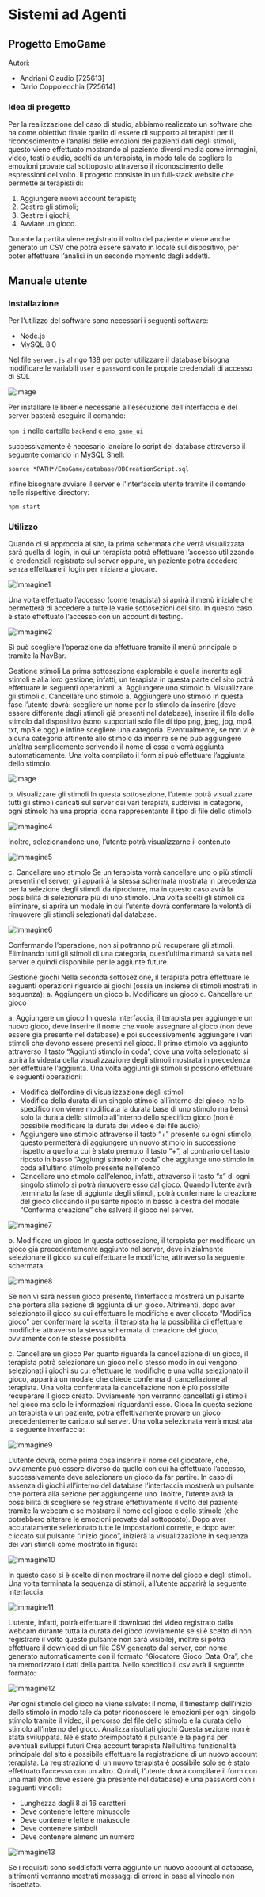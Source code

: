 # Sistemi ad Agenti

## Progetto EmoGame

Autori: 
- Andriani Claudio [725613]
- Dario Coppolecchia [725614]

### Idea di progetto
Per la realizzazione del caso di studio, abbiamo realizzato un software che ha come obiettivo finale quello di essere di supporto ai terapisti per il riconoscimento e l’analisi delle emozioni dei pazienti dati degli stimoli, questo viene effettuato mostrando al paziente diversi media come immagini, video, testi o audio, scelti da un terapista, in modo tale da cogliere le emozioni provate dal sottoposto attraverso il riconoscimento delle espressioni del volto. Il progetto consiste in un full-stack website che permette ai terapisti di:
1.	Aggiungere nuovi account terapisti;
2.	Gestire gli stimoli;
3.	Gestire i giochi;
4.	Avviare un gioco.

Durante la partita viene registrato il volto del paziente e viene anche generato un CSV che potrà essere salvato in locale sul dispositivo, per poter effettuare l’analisi in un secondo momento dagli addetti.

## Manuale utente
### Installazione

Per l'utilizzo del software sono necessari i seguenti software:

- Node.js
- MySQL 8.0

Nel file `server.js` al rigo 138 per poter utilizzare il database bisogna modificare le variabili `user` e `password` con le proprie credenziali di accesso di SQL

![image](https://user-images.githubusercontent.com/79840292/206241956-e6b303fa-9af4-4126-94e1-e8e2f9879bc4.png)


Per installare le librerie necessarie all'esecuzione dell'interfaccia e del server basterà eseguire il comando: 

`npm i` nelle cartelle `backend` e `emo_game_ui`

successivamente è necesario lanciare lo script del database attraverso il seguente comando in MySQL Shell:

`source *PATH*/EmoGame/database/DBCreationScript.sql`

infine bisognare avviare il server e l'interfaccia utente tramite il comando nelle rispettive directory:

`npm start`
### Utilizzo

Quando ci si approccia al sito, la prima schermata che verrà visualizzata sarà quella di login, in cui un terapista potrà effettuare l’accesso utilizzando le credenziali registrate sul server oppure, un paziente potrà accedere senza effettuare il login per iniziare a giocare.  

![Immagine1](https://user-images.githubusercontent.com/79840292/205689714-d22d88fd-6ee5-42eb-a3ab-2b0acf4d95e8.png)

Una volta effettuato l’accesso (come terapista) si aprirà il menù iniziale che permetterà di accedere a tutte le varie sottosezioni del sito. In questo caso è stato effettuato l’accesso con un account di testing.

![Immagine2](https://user-images.githubusercontent.com/79840292/205689974-56d82392-45ff-409b-b206-1435d4d98c84.png)

Si può scegliere l’operazione da effettuare tramite il menù principale o tramite la NavBar. 

Gestione stimoli
La prima sottosezione esplorabile è quella inerente agli stimoli e alla loro gestione; infatti, un terapista in questa parte del sito potrà effettuare le seguenti operazioni:
a.	Aggiungere uno stimolo
b.	Visualizzare gli stimoli
c.	Cancellare uno stimolo
a.	Aggiungere uno stimolo
In questa fase l’utente dovrà: scegliere un nome per lo stimolo da inserire (deve essere differente dagli stimoli già presenti nel database), inserire il file dello stimolo dal dispositivo (sono supportati solo file di tipo png, jpeg, jpg, mp4, txt, mp3 e ogg) e infine scegliere una categoria. Eventualmente, se non vi è alcuna categoria attinente allo stimolo da inserire se ne può aggiungere un’altra semplicemente scrivendo il nome di essa e verrà aggiunta automaticamente. Una volta compilato il form si può effettuare l’aggiunta dello stimolo. 

![image](https://user-images.githubusercontent.com/79840292/206242658-dedeb4a4-a5fa-43a2-bba6-d70ec2227f5e.png)

b.	Visualizzare gli stimoli
In questa sottosezione, l’utente potrà visualizzare tutti gli stimoli caricati sul server dai vari terapisti, suddivisi in categorie, ogni stimolo ha una propria icona rappresentante il tipo di file dello stimolo

![Immagine4](https://user-images.githubusercontent.com/79840292/205690288-f3a38faa-aff4-4801-a417-e31f9006c194.png)

Inoltre, selezionandone uno, l’utente potrà visualizzarne il contenuto

![Immagine5](https://user-images.githubusercontent.com/79840292/205690390-e98f4512-8aae-44b2-9019-21310b5fabb2.png)

c.	Cancellare uno stimolo
Se un terapista vorrà cancellare uno o più stimoli presenti nel server, gli apparirà la stessa schermata mostrata in precedenza per la selezione degli stimoli da riprodurre, ma in questo caso avrà la possibilità di selezionare più di uno stimolo. Una volta scelti gli stimoli da eliminare, si aprirà un modale in cui l’utente dovrà confermare la volontà di rimuovere gli stimoli selezionati dal database. 


![Immagine6](https://user-images.githubusercontent.com/79840292/205690446-df10c0c0-953e-416a-80c8-b7ef8972253e.png)

Confermando l’operazione, non si potranno più recuperare gli stimoli. Eliminando tutti gli stimoli di una categoria, quest’ultima rimarrà salvata nel server e quindi disponibile per le aggiunte future.

Gestione giochi
Nella seconda sottosezione, il terapista potrà effettuare le seguenti operazioni riguardo ai giochi (ossia un insieme di stimoli mostrati in sequenza):
a. Aggiungere un gioco 
b. Modificare un gioco
c. Cancellare un gioco

a.	Aggiungere un gioco
In questa interfaccia, il terapista per aggiungere un nuovo gioco, deve inserire il nome che vuole assegnare al gioco (non deve essere già presente nel database) e poi successivamente aggiungere i vari stimoli che devono essere presenti nel gioco. Il primo stimolo va aggiunto attraverso il tasto “Aggiunti stimolo in coda”, dove una volta selezionato si aprirà la videata della visualizzazione degli stimoli mostrata in precedenza per effettuare l’aggiunta. Una volta aggiunti gli stimoli si possono effettuare le seguenti operazioni:
-	Modifica dell’ordine di visualizzazione degli stimoli
-	Modifica della durata di un singolo stimolo all’interno del gioco, nello specifico non viene modificata la durata base di uno stimolo ma bensì solo la durata dello stimolo all’interno dello specifico gioco (non è possibile modificare la durata dei video e dei file audio) 
-	Aggiungere uno stimolo attraverso il tasto “+” presente su ogni stimolo, questo permetterà di aggiungere un nuovo stimolo in successione rispetto a quello a cui è stato premuto il tasto “+”, al contrario del tasto riposto in basso “Aggiungi stimolo in coda” che aggiunge uno stimolo in coda all’ultimo stimolo presente nell’elenco
-	Cancellare uno stimolo dall’elenco, infatti, attraverso il tasto “x” di ogni singolo stimolo si potrà rimuovere esso dal gioco.
Quando l’utente avrà terminato la fase di aggiunta degli stimoli, potrà confermare la creazione del gioco cliccando il pulsante riposto in basso a destra del modale “Conferma creazione” che salverà il gioco nel server. 


![Immagine7](https://user-images.githubusercontent.com/79840292/205690551-436a814a-4757-4e6e-9369-7c66301b29e7.png)

b.	Modificare un gioco
In questa sottosezione, il terapista per modificare un gioco già precedentemente aggiunto nel server, deve inizialmente selezionare il gioco su cui effettuare le modifiche, attraverso la seguente schermata:

![Immagine8](https://user-images.githubusercontent.com/79840292/205690679-12840dc1-a803-435c-892d-2af8d82adecd.png)

Se non vi sarà nessun gioco presente, l’interfaccia mostrerà un pulsante che porterà alla sezione di aggiunta di un gioco. Altrimenti, dopo aver selezionato il gioco su cui effettuare le modifiche e aver cliccato “Modifica gioco” per confermare la scelta, il terapista ha la possibilità di effettuare modifiche attraverso la stessa schermata di creazione del gioco, ovviamente con le stesse possibilità.

c.	Cancellare un gioco
Per quanto riguarda la cancellazione di un gioco, il terapista potrà selezionare un gioco nello stesso modo in cui vengono selezionati i giochi su cui effettuare le modifiche e una volta selezionato il gioco, apparirà un modale che chiede conferma di cancellazione al terapista. Una volta confermata la cancellazione non è più possibile recuperare il gioco creato. Ovviamente non verranno cancellati gli stimoli nel gioco ma solo le informazioni riguardanti esso.
Gioca
In questa sezione un terapista o un paziente, potrà effettivamente provare un gioco precedentemente caricato sul server. Una volta selezionata verrà mostrata la seguente interfaccia:

![Immagine9](https://user-images.githubusercontent.com/79840292/205690864-259da969-bd68-4754-98eb-be4de869de6b.png)

L’utente dovrà, come prima cosa inserire il nome del giocatore, che, ovviamente può essere diverso da quello con cui ha effettuato l’accesso, successivamente deve selezionare un gioco da far partire. In caso di assenza di giochi all’interno del database l’interfaccia mostrerà un pulsante che porterà alla sezione per aggiungerne uno. Inoltre, l’utente avrà la possibilità di scegliere se registrare effettivamente il volto del paziente tramite la webcam e se mostrare il nome del gioco e dello stimolo (che potrebbero alterare le emozioni provate dal sottoposto). Dopo aver accuratamente selezionato tutte le impostazioni corrette, e dopo aver cliccato sul pulsante “Inizio gioco”, inizierà la visualizzazione in sequenza dei vari stimoli come mostrato in figura:

![Immagine10](https://user-images.githubusercontent.com/79840292/205690996-415fb0d0-153d-4c06-998b-85520423fe65.png)

In questo caso si è scelto di non mostrare il nome del gioco e degli stimoli. Una volta terminata la sequenza di stimoli, all’utente apparirà la seguente interfaccia:

![Immagine11](https://user-images.githubusercontent.com/79840292/205691145-63ef6ebf-a8e5-4ef1-951b-18f2ccea9e18.png)

L’utente, infatti, potrà effettuare il download del video registrato dalla webcam durante tutta la durata del gioco (ovviamente se si è scelto di non registrare il volto questo pulsante non sarà visibile), inoltre si potrà effettuare il download di un file CSV generato dal server, con nome generato automaticamente con il formato “Giocatore_Gioco_Data_Ora”, che ha memorizzato i dati della partita. Nello specifico il csv avrà il seguente formato:

![Immagine12](https://user-images.githubusercontent.com/79840292/205691261-29e5701f-74cf-475a-9ba7-39f4d9e65e85.png)

Per ogni stimolo del gioco ne viene salvato: il nome, il timestamp dell’inizio dello stimolo in modo tale da poter riconoscere le emozioni per ogni singolo stimolo tramite il video, il percorso del file dello stimolo e la durata dello stimolo all’interno del gioco.
Analizza risultati giochi
Questa sezione non è stata sviluppata. Né è stato preimpostato il pulsante e la pagina per eventuali sviluppi futuri
Crea account terapista
Nell’ultima funzionalità principale del sito è possibile effettuare la registrazione di un nuovo account terapista. La registrazione di un nuovo terapista è possibile solo se è stato effettuato l’accesso con un altro. Quindi, l’utente dovrà compilare il form con una mail (non deve essere già presente nel database) e una password con i seguenti vincoli:
-	Lunghezza dagli 8 ai 16 caratteri
-	Deve contenere lettere minuscole
-	Deve contenere lettere maiuscole
-	Deve contenere simboli
-	Deve contenere almeno un numero

![Immagine13](https://user-images.githubusercontent.com/79840292/205691501-a5b50409-8938-4786-b587-c1068ad3c806.png)

Se i requisiti sono soddisfatti verrà aggiunto un nuovo account al database, altrimenti verranno mostrati messaggi di errore in base al vincolo non rispettato.




